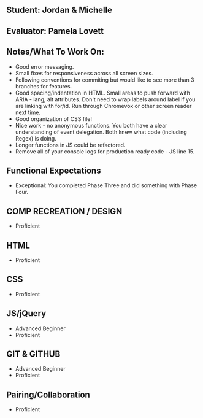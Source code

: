## Student: Jordan & Michelle
## Evaluator: Pamela Lovett
## Notes/What To Work On:

- Good error messaging.
- Small fixes for responsiveness across all screen sizes.
- Following conventions for commiting but would like to see more than 3 branches for features.
- Good spacing/indentation in HTML. Small areas to push forward with ARIA - lang, alt attributes. Don't need to wrap labels around label if you are linking with for/id. Run through Chromevox or other screen reader next time.
- Good organization of CSS file!
- Nice work - no anonymous functions. You both have a clear understanding of event delegation. Both knew what code (including Regex) is doing.
- Longer functions in JS could be refactored.
- Remove all of your console logs for production ready code - JS line 15.

## Functional Expectations

* Exceptional: You completed Phase Three and did something with Phase Four.

## COMP RECREATION / DESIGN

* Proficient  

## HTML
  
* Proficient    

## CSS

* Proficient  

## JS/jQuery

* Advanced Beginner  
* Proficient  

## GIT & GITHUB

* Advanced Beginner  
* Proficient  
  
## Pairing/Collaboration

* Proficient  